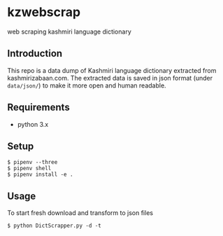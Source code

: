 # kzwebscrap
web scraping kashmiri language dictionary 

## Introduction

This repo is a data dump of Kashmiri language dictionary extracted from kashmirizabaan.com. The extracted data is saved in json format (under `data/json/`) to make it more open and human readable.
  
## Requirements

- python 3.x 

## Setup

```
$ pipenv --three
$ pipenv shell
$ pipenv install -e .
```

## Usage

To start fresh download and transform to json files
```
$ python DictScrapper.py -d -t
```
